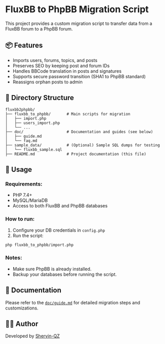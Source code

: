 # FluxBB to PhpBB Migration Script

This project provides a custom migration script to transfer data from a FluxBB forum to a PhpBB forum.

## 📦 Features
- Imports users, forums, topics, and posts
- Preserves SEO by keeping post and forum IDs
- Handles BBCode translation in posts and signatures
- Supports secure password transition (SHA1 to PhpBB standard)
- Reassigns orphan posts to admin

## 📁 Directory Structure
```
fluxbb2phpbb/
├── fluxbb_to_phpbb/       # Main scripts for migration
│   ├── import.php
│   ├── users_import.php
│   └── ...
├── doc/                   # Documentation and guides (see below)
│   ├── guide.md
│   └── faq.md
├── sample_data/           # (Optional) Sample SQL dumps for testing
│   └── fluxbb_sample.sql
├── README.md              # Project documentation (this file)
```

## 🚀 Usage
### Requirements:
- PHP 7.4+
- MySQL/MariaDB
- Access to both FluxBB and PhpBB databases

### How to run:
1. Configure your DB credentials in `config.php`
2. Run the script:
```bash
php fluxbb_to_phpbb/import.php
```

### Notes:
- Make sure PhpBB is already installed.
- Backup your databases before running the script.

## 📄 Documentation
Please refer to the [`doc/guide.md`](doc/guide.md) for detailed migration steps and customizations.

## 🧑‍💻 Author
Developed by [Shervin-QZ](https://github.com/Shervin-QZ)

